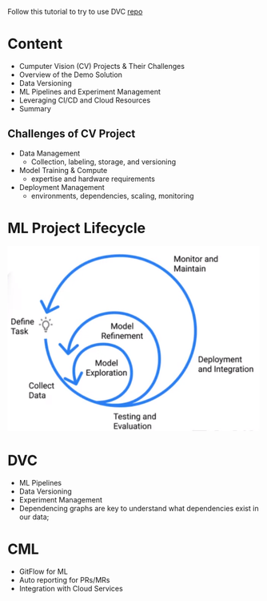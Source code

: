 Follow this tutorial to try to use DVC [repo](https://github.com/iterative/magnetic-tiles-defect)

# Content
- Cumputer Vision (CV) Projects & Their Challenges
- Overview of the Demo Solution
- Data Versioning
- ML Pipelines and Experiment Management
- Leveraging CI/CD and Cloud Resources
- Summary


## Challenges of CV Project
- Data Management
    - Collection, labeling, storage, and versioning
- Model Training & Compute
    - expertise and hardware requirements
- Deployment Management
    - environments, dependencies, scaling, monitoring

# ML Project Lifecycle
![](images/2022-06-21-15-36-27.png)

# DVC
- ML Pipelines
- Data Versioning
- Experiment Management
- Dependencing graphs are key to understand what dependencies exist in our data;

# CML
- GitFlow for ML
- Auto reporting for PRs/MRs
- Integration with Cloud Services
